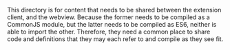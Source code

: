 This directory is for content that needs to be shared between the extension
client, and the webview.  Because the former needs to be compiled as a CommonJS
module, but the latter needs to be compiled as ES6, neither is able to import
the other.  Therefore, they need a common place to share code and definitions
that they may each refer to and compile as they see fit.

